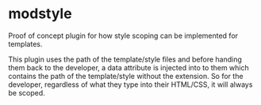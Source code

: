 modstyle
========

Proof of concept plugin for how style scoping can be implemented for templates.

This plugin uses the path of the template/style files and before handing them back to the developer, a data attribute is injected into to them which contains the path of the template/style without the extension. So for the developer, regardless of what they type into their HTML/CSS, it will always be scoped.
